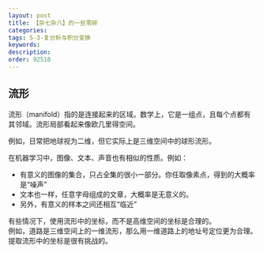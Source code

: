 ```yaml
---
layout: post
title: 【杂七杂八】的一些零碎
categories:
tags: 5-3-复分析与积分变换
keywords:
description:
order: 92510
---
```


## 流形
流形（manifold）指的是连接起来的区域。数学上，它是一组点，且每个点都有其邻域。流形局部看起来像欧几里得空间。  

例如，日常把地球视为二维，但它实际上是三维空间中的球形流形。

在机器学习中，图像、文本、声音也有相似的性质。例如：
- 有意义的图像的集合，只占全集的很小一部分。你任取像素点，得到的大概率是“噪声”
- 文本也一样，任意字母组成的文章，大概率是无意义的。
- 另外，有意义的样本之间还相互“临近”

有些情况下，使用流形中的坐标，而不是高维空间的坐标是合理的。  
例如，道路是三维空间上的一维流形，那么用一维道路上的地址号定位更为合理。  
提取流形中的坐标是很有挑战的。
